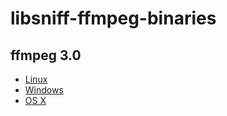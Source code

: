 # libsniff-ffmpeg-binaries

## ffmpeg 3.0

- [Linux][linux]
- [Windows][win32]
- [OS X][darwin]

[linux]: http://johnvansickle.com/ffmpeg
[win32]: https://ffmpeg.zeranoe.com/builds
[darwin]: https://evermeet.cx/ffmpeg
